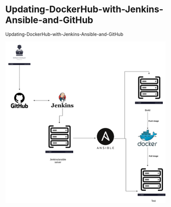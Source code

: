 # Updating-DockerHub-with-Jenkins-Ansible-and-GitHub
Updating-DockerHub-with-Jenkins-Ansible-and-GitHub

![alt text](https://github.com/SuryakiranSubramaniam/Updating-DockerHub-with-Jenkins-Ansible-and-GitHub/blob/main/image/junkins2.png)
